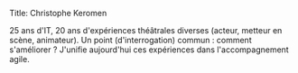 Title: Christophe Keromen

25 ans d'IT, 20 ans d'expériences théâtrales diverses (acteur, metteur en scène, animateur).
Un point (d'interrogation) commun : comment s'améliorer ?
J'unifie aujourd'hui ces expériences dans l'accompagnement agile.
